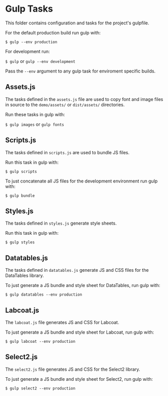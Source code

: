 # Gulp Tasks

This folder contains configuration and tasks for the project's gulpfile. 

For the default production build run gulp with:

`$ gulp --env production`

For development run:

`$ gulp` or `gulp --env development`

Pass the `--env` argument to any gulp task for enviroment specific builds.

## Assets.js

The tasks defined in the `assets.js` file are used to copy font and image 
files in source to the `demo/assets/` or `dist/assets/` directories.

Run these tasks in gulp with:

`$ gulp images` or `gulp fonts`

## Scripts.js

The tasks defined in `scripts.js` are used to bundle JS files.

Run this task in gulp with:

`$ gulp scripts`

To just concatenate all JS files for the development environment 
run gulp with:

`$ gulp bundle`

## Styles.js

The tasks defined in `styles.js` generate style sheets.

Run this task in gulp with:

`$ gulp styles`

## Datatables.js

The tasks defined in `datatables.js` generate JS and CSS files for 
the DataTables library.

To just generate a JS bundle and style sheet for DataTables, run
gulp with:

`$ gulp datatables --env production`

## Labcoat.js

The `labcoat.js` file generates JS and CSS for Labcoat.

To just generate a JS bundle and style sheet for Labcoat, run
gulp with:

`$ gulp labcoat --env production`

## Select2.js

The `select2.js` file generates JS and CSS for the Select2 library.

To just generate a JS bundle and style sheet for Select2, run
gulp with:

`$ gulp select2 --env production`